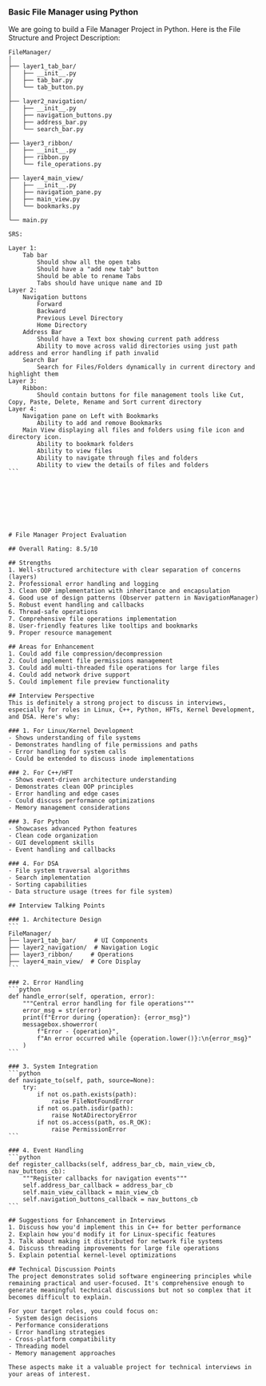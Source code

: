 ### Basic File Manager using Python

We are going to build a File Manager Project in Python. Here is the File Structure and Project Description:

``` ProjectFileStructure
FileManager/
│
├── layer1_tab_bar/
│   ├── __init__.py
│   ├── tab_bar.py
│   └── tab_button.py
│
├── layer2_navigation/
│   ├── __init__.py
│   ├── navigation_buttons.py
│   ├── address_bar.py
│   └── search_bar.py
│
├── layer3_ribbon/
│   ├── __init__.py
│   ├── ribbon.py
│   └── file_operations.py
│
├── layer4_main_view/
│   ├── __init__.py
│   ├── navigation_pane.py
│   ├── main_view.py
│   └── bookmarks.py
│
└── main.py
```

````
SRS:

Layer 1:
    Tab bar
        Should show all the open tabs
        Should have a "add new tab" button
        Should be able to rename Tabs
        Tabs should have unique name and ID
Layer 2:
    Navigation buttons
        Forward
        Backward
        Previous Level Directory
        Home Directory
    Address Bar
        Should have a Text box showing current path address
        Ability to move across valid directories using just path address and error handling if path invalid
    Search Bar
        Search for Files/Folders dynamically in current directory and highlight them
Layer 3:
    Ribbon:
        Should contain buttons for file management tools like Cut, Copy, Paste, Delete, Rename and Sort current directory
Layer 4:
    Navigation pane on Left with Bookmarks
        Ability to add and remove Bookmarks
    Main View displaying all files and folders using file icon and directory icon.
        Ability to bookmark folders
        Ability to view files
        Ability to navigate through files and folders
        Ability to view the details of files and folders
```








# File Manager Project Evaluation

## Overall Rating: 8.5/10

## Strengths
1. Well-structured architecture with clear separation of concerns (layers)
2. Professional error handling and logging
3. Clean OOP implementation with inheritance and encapsulation
4. Good use of design patterns (Observer pattern in NavigationManager)
5. Robust event handling and callbacks
6. Thread-safe operations
7. Comprehensive file operations implementation
8. User-friendly features like tooltips and bookmarks
9. Proper resource management

## Areas for Enhancement
1. Could add file compression/decompression
2. Could implement file permissions management
3. Could add multi-threaded file operations for large files
4. Could add network drive support
5. Could implement file preview functionality

## Interview Perspective
This is definitely a strong project to discuss in interviews, especially for roles in Linux, C++, Python, HFTs, Kernel Development, and DSA. Here's why:

### 1. For Linux/Kernel Development
- Shows understanding of file systems
- Demonstrates handling of file permissions and paths
- Error handling for system calls
- Could be extended to discuss inode implementations

### 2. For C++/HFT
- Shows event-driven architecture understanding
- Demonstrates clean OOP principles
- Error handling and edge cases
- Could discuss performance optimizations
- Memory management considerations

### 3. For Python
- Showcases advanced Python features
- Clean code organization
- GUI development skills
- Event handling and callbacks

### 4. For DSA
- File system traversal algorithms
- Search implementation
- Sorting capabilities
- Data structure usage (trees for file system)

## Interview Talking Points

### 1. Architecture Design
```
FileManager/
├── layer1_tab_bar/     # UI Components
├── layer2_navigation/  # Navigation Logic
├── layer3_ribbon/     # Operations
├── layer4_main_view/  # Core Display
```

### 2. Error Handling
```python
def handle_error(self, operation, error):
    """Central error handling for file operations"""
    error_msg = str(error)
    print(f"Error during {operation}: {error_msg}")
    messagebox.showerror(
        f"Error - {operation}",
        f"An error occurred while {operation.lower()}:\n{error_msg}"
    )
```

### 3. System Integration
```python
def navigate_to(self, path, source=None):
    try:
        if not os.path.exists(path):
            raise FileNotFoundError
        if not os.path.isdir(path):
            raise NotADirectoryError
        if not os.access(path, os.R_OK):
            raise PermissionError
```

### 4. Event Handling
```python
def register_callbacks(self, address_bar_cb, main_view_cb, nav_buttons_cb):
    """Register callbacks for navigation events"""
    self.address_bar_callback = address_bar_cb
    self.main_view_callback = main_view_cb
    self.navigation_buttons_callback = nav_buttons_cb
```

## Suggestions for Enhancement in Interviews
1. Discuss how you'd implement this in C++ for better performance
2. Explain how you'd modify it for Linux-specific features
3. Talk about making it distributed for network file systems
4. Discuss threading improvements for large file operations
5. Explain potential kernel-level optimizations

## Technical Discussion Points
The project demonstrates solid software engineering principles while remaining practical and user-focused. It's comprehensive enough to generate meaningful technical discussions but not so complex that it becomes difficult to explain.

For your target roles, you could focus on:
- System design decisions
- Performance considerations
- Error handling strategies
- Cross-platform compatibility
- Threading model
- Memory management approaches

These aspects make it a valuable project for technical interviews in your areas of interest.